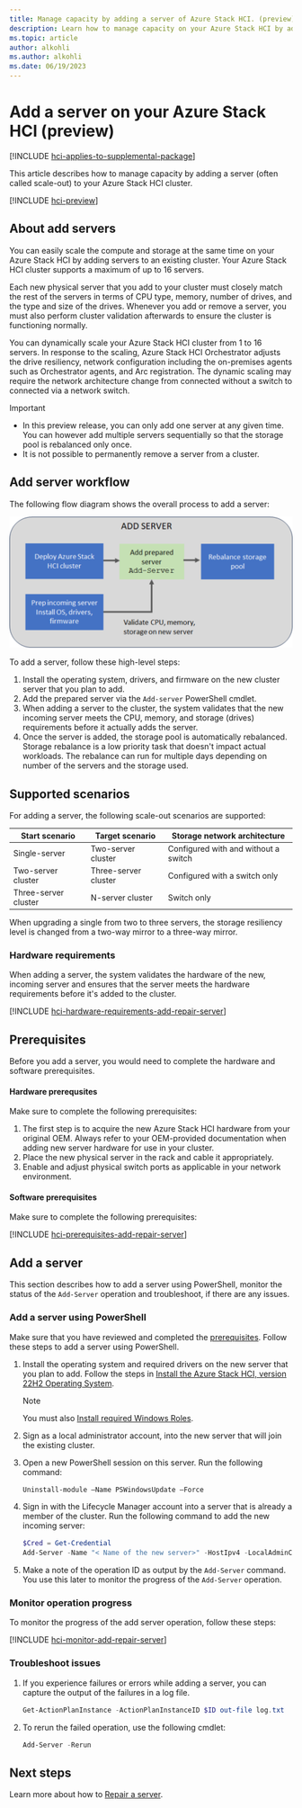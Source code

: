 ```yaml
---
title: Manage capacity by adding a server of Azure Stack HCI. (preview)
description: Learn how to manage capacity on your Azure Stack HCI by adding a server. (preview)
ms.topic: article
author: alkohli
ms.author: alkohli
ms.date: 06/19/2023
---
```


# Add a server on your Azure Stack HCI (preview)

[!INCLUDE [hci-applies-to-supplemental-package](../../includes/hci-applies-to-supplemental-package.md)]

This article describes how to manage capacity by adding a server (often called scale-out) to your Azure Stack HCI cluster. 

[!INCLUDE [hci-preview](../../includes/hci-preview.md)]

## About add servers

You can easily scale the compute and storage at the same time on your Azure Stack HCI by adding servers to an existing cluster. Your Azure Stack HCI cluster supports a maximum of up to 16 servers.

Each new physical server that you add to your cluster must closely match the rest of the servers in terms of CPU type, memory, number of drives, and the type and size of the drives. Whenever you add or remove a server, you must also perform cluster validation afterwards to ensure the cluster is functioning normally.

You can dynamically scale your Azure Stack HCI cluster from 1 to 16 servers. In response to the scaling, Azure Stack HCI Orchestrator adjusts the drive resiliency, network configuration including the on-premises agents such as Orchestrator agents, and Arc registration. The dynamic scaling may require the network architecture change from connected without a switch to connected via a network switch.

> [!IMPORTANT]
> - In this preview release, you can only add one server at any given time. You can however add multiple servers sequentially so that the storage pool is rebalanced only once. 
> - It is not possible to permanently remove a server from a cluster.


## Add server workflow

The following flow diagram shows the overall process to add a server:

![Diagram illustrating process to add a server](./media/add-server/add-server-workflow.png)

To add a server, follow these high-level steps:

1. Install the operating system, drivers, and firmware on the new cluster server that you plan to add.
1. Add the prepared server via the `Add-server` PowerShell cmdlet.
1. When adding a server to the cluster, the system validates that the new incoming server meets the CPU, memory, and storage (drives) requirements before it actually adds the server.
1. Once the server is added, the storage pool is automatically rebalanced. Storage rebalance is a low priority task that doesn't impact actual workloads. The rebalance can run for multiple days depending on number of the servers and the storage used.

## Supported scenarios

For adding a server, the following scale-out scenarios are supported:

| **Start scenario**  | **Target scenario** | **Storage network architecture**     |
|---------------------|---------------------|--------------------------------------|
| Single-server       | Two-server cluster  | Configured with and without a switch |
| Two-server cluster  | Three-server cluster | Configured with a switch only        |
| Three-server cluster| N-server cluster     | Switch only                          |

When upgrading a single from two to three servers, the storage resiliency level is changed from a two-way mirror to a three-way mirror.

### Hardware requirements

When adding a server, the system validates the hardware of the new, incoming server and ensures that the server meets the hardware requirements before it's added to the cluster.

[!INCLUDE [hci-hardware-requirements-add-repair-server](../../includes/hci-hardware-requirements-add-repair-server.md)]

## Prerequisites

Before you add a server, you would need to complete the hardware and software prerequisites.

#### Hardware prerequsites

Make sure to complete the following prerequisites:

1. The first step is to acquire the new Azure Stack HCI hardware from your original OEM. Always refer to your OEM-provided documentation when adding new server hardware for use in your cluster.
1. Place the new physical server in the rack and cable it appropriately.
1. Enable and adjust physical switch ports as applicable in your network environment.


#### Software prerequisites

Make sure to complete the following prerequisites:

[!INCLUDE [hci-prerequisites-add-repair-server](../../includes/hci-prerequisites-add-repair-server.md)]


## Add a server

This section describes how to add a server using PowerShell, monitor the status of the `Add-Server` operation and troubleshoot, if there are any issues.

### Add a server using PowerShell

Make sure that you have reviewed and completed the [prerequisites](#prerequisites). Follow these steps to add a server using PowerShell.

1. Install the operating system and required drivers on the new server that you plan to add. Follow the steps in [Install the Azure Stack HCI, version 22H2 Operating System](../deploy/deployment-tool-install-os.md).

    > [!NOTE]
    > You must also [Install required Windows Roles](../deploy/deployment-tool-install-os.md#install-required-windows-roles).

1. Sign as a local administrator account, into the new server that will join the existing cluster.

1. Open a new PowerShell session on this server. Run the following command:

    ```powershell
    Uninstall-module –Name PSWindowsUpdate –Force
    ```   

1. Sign in with the Lifecycle Manager account into a server that is already a member of the cluster. Run the following command to add the new incoming server:

    ```powershell
    $Cred = Get-Credential 
    Add-Server -Name "< Name of the new server>" -HostIpv4 -LocalAdminCredential $Cred 
    ```
1. Make a note of the operation ID as output by the `Add-Server` command. You use this later to monitor the progress of the `Add-Server` operation.

### Monitor operation progress

To monitor the progress of the add server operation, follow these steps:

[!INCLUDE [hci-monitor-add-repair-server](../../includes/hci-monitor-add-repair-server.md)]

### Troubleshoot issues

1. If you experience failures or errors while adding a server, you can capture the output of the failures in a log file.

    ```powershell
    Get-ActionPlanInstance -ActionPlanInstanceID $ID out-file log.txt
    ```

1. To rerun the failed operation, use the following cmdlet:

    ```powershell
    Add-Server -Rerun
    ``` 


## Next steps

Learn more about how to [Repair a server](./add-server.md).
